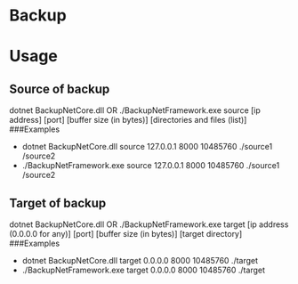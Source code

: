 # Backup

# Usage

## Source of backup
dotnet BackupNetCore.dll OR ./BackupNetFramework.exe source [ip address] [port] [buffer size (in bytes)] [directories and files (list)]
###Examples
- dotnet BackupNetCore.dll source 127.0.0.1 8000 10485760 ./source1 /source2
- ./BackupNetFramework.exe source 127.0.0.1 8000 10485760 ./source1 /source2
 
## Target of backup
dotnet BackupNetCore.dll OR ./BackupNetFramework.exe target [ip address (0.0.0.0 for any)] [port]  [buffer size (in bytes)] [target directory]
###Examples
- dotnet BackupNetCore.dll  target 0.0.0.0 8000 10485760 ./target
- ./BackupNetFramework.exe  target 0.0.0.0 8000 10485760 ./target